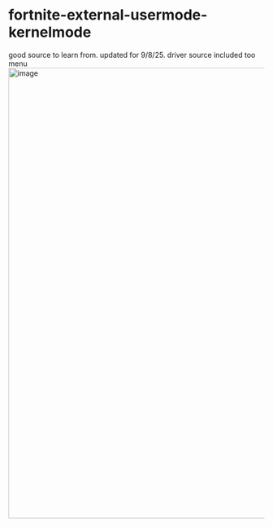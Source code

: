 # fortnite-external-usermode-kernelmode
good source to learn from. updated for 9/8/25. driver source included too menu
<img width="1675" height="885" alt="image" src="https://github.com/user-attachments/assets/e5ae1906-4f0f-4ea7-8a55-52a445c9705c" />
